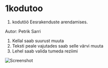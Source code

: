 # 1kodutoo
1. kodutöö Eesrakenduste arendamises.

Autor: Petrik Sarri

1) Kellal saab suurust muuta
2) Teksti peale vajutades saab selle värvi muuta
3) Lehel saab valida tumeda reziimi

![Screenshot](https://github.com/psarri/1-kodutoo/blob/master/clock/img/Screenshot%202020-03-08%20at%2020.29.16.png)